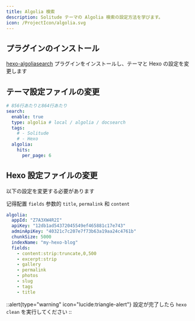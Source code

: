 ```yaml
---
title: Algolia 検索
description: Solitude テーマの Algolia 検索の設定方法を学びます。
icon: /ProjectIcon/algolia.svg
---
```


## プラグインのインストール

[hexo-algoliasearch](https://github.com/LouisBarranqueiro/hexo-algoliasearch) プラグインをインストールし、テーマと Hexo の設定を変更します


## テーマ設定ファイルの変更

```yml [_config.solitude.yml]
# 856行あたりと864行あたり
search:
  enable: true
  type: algolia # local / algolia / docsearch
  tags:
    # - Solitude
    # - Hexo
  algolia:
    hits:
      per_page: 6
```

## Hexo 設定ファイルの変更

以下の設定を変更する必要があります

记得配置 `fields` 参数的 `title`, `permalink` 和 `content`

```yml [_config.yml]
algolia:
  appId: "Z7A3XW4R2I"
  apiKey: "12db1ad54372045549ef465881c17e743"
  adminApiKey: "40321c7c207e7f73b63a19aa24c4761b"
  chunkSize: 5000
  indexName: "my-hexo-blog"
  fields:
    - content:strip:truncate,0,500
    - excerpt:strip
    - gallery
    - permalink
    - photos
    - slug
    - tags
    - title
```

::alert{type="warning" icon="lucide:triangle-alert"}
  設定が完了したら `hexo clean` を実行してください
::